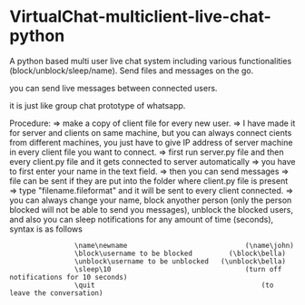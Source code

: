 # VirtualChat-multiclient-live-chat-python
A python based multi user live chat system including various functionalities (block/unblock/sleep/name). Send files and messages on the go.

you can send live messages between connected users.

it is just like group chat prototype of whatsapp.

Procedure:
=> make a copy of client file for every new user.
=> I have made it for server and clients on same machine, but you can always connect cients from different machines, you just have to give IP address of server machine in every client file you want to connect.
=> first run server.py file and then every client.py file and it gets connected to server automatically
=> you have to first enter your name in the text field.
=> then you can send messages
=> file can be sent if they are put into the folder where client.py file is present
=> type "filename.fileformat" and it will be sent to every client connected.
=> you can always change your name, block anyother person (only the person blocked will not be able to send you messages), unblock the blocked users, and also you can sleep notifications for any amount of time (seconds), syntax is as follows

					\name\newname 				              (\name\john)
					\block\username to be blocked 		  (\block\bella)
					\unblock\username to be unblocked 	(\unblock\bella)
					\sleep\10 				                  (turn off notifications for 10 seconds)
					\quit					                      (to leave the conversation)

